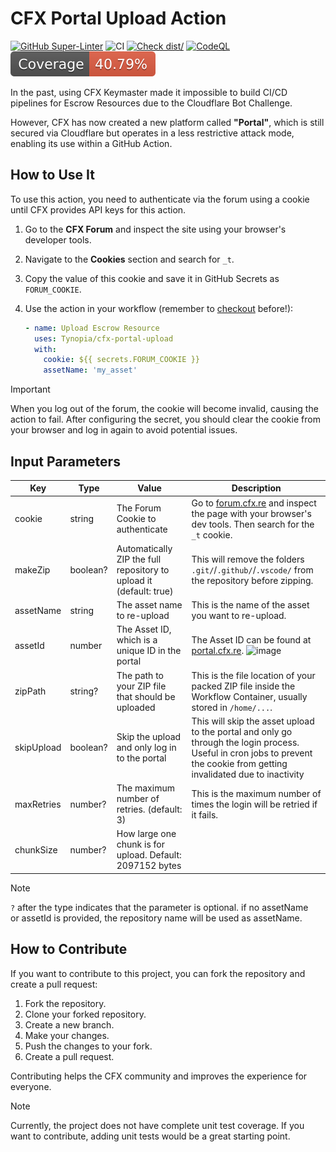 # CFX Portal Upload Action

[![GitHub Super-Linter](https://github.com/Tynopia/cfx-portal-upload/actions/workflows/linter.yml/badge.svg)](https://github.com/super-linter/super-linter)
![CI](https://github.com/Tynopia/cfx-portal-upload/actions/workflows/ci.yml/badge.svg)
[![Check dist/](https://github.com/Tynopia/cfx-portal-upload/actions/workflows/check-dist.yml/badge.svg)](https://github.com/Tynopia/cfx-portal-upload/actions/workflows/check-dist.yml)
[![CodeQL](https://github.com/Tynopia/cfx-portal-upload/actions/workflows/codeql-analysis.yml/badge.svg)](https://github.com/Tynopia/cfx-portal-upload/actions/workflows/codeql-analysis.yml)
[![Coverage](./badges/coverage.svg)](./badges/coverage.svg)

In the past, using CFX Keymaster made it impossible to build CI/CD pipelines for
Escrow Resources due to the Cloudflare Bot Challenge.

However, CFX has now created a new platform called **"Portal"**, which is still
secured via Cloudflare but operates in a less restrictive attack mode, enabling
its use within a GitHub Action.

## How to Use It

To use this action, you need to authenticate via the forum using a cookie until
CFX provides API keys for this action.

1. Go to the **CFX Forum** and inspect the site using your browser's developer
   tools.
1. Navigate to the **Cookies** section and search for `_t`.
1. Copy the value of this cookie and save it in GitHub Secrets as
   `FORUM_COOKIE`.
1. Use the action in your workflow (remember to
   [checkout](https://github.com/actions/checkout) before!):

   ```yaml
   - name: Upload Escrow Resource
     uses: Tynopia/cfx-portal-upload
     with:
       cookie: ${{ secrets.FORUM_COOKIE }}
       assetName: 'my_asset'
   ```

> [!IMPORTANT]
>
> When you log out of the forum, the cookie will become invalid, causing the
> action to fail. After configuring the secret, you should clear the cookie from
> your browser and log in again to avoid potential issues.

## Input Parameters

| Key        | Type     | Value                                                              | Description                                                                                                                                                                          |
| ---------- | -------- | ------------------------------------------------------------------ | ------------------------------------------------------------------------------------------------------------------------------------------------------------------------------------ |
| cookie     | string   | The Forum Cookie to authenticate                                   | Go to [forum.cfx.re](https://forum.cfx.re) and inspect the page with your browser's dev tools. Then search for the `_t` cookie.                                                      |
| makeZip    | boolean? | Automatically ZIP the full repository to upload it (default: true) | This will remove the folders `.git/`/`.github/`/`.vscode/` from the repository before zipping.                                                                                       |
| assetName  | string   | The asset name to re-upload                                        | This is the name of the asset you want to re-upload.                                                                                                                                 |
| assetId    | number   | The Asset ID, which is a unique ID in the portal                   | The Asset ID can be found at [portal.cfx.re](https://portal.cfx.re/assets/created-assets). ![image](https://github.com/user-attachments/assets/4176b7e7-cfbb-4e14-a488-04c4301f6082) |
| zipPath    | string?  | The path to your ZIP file that should be uploaded                  | This is the file location of your packed ZIP file inside the Workflow Container, usually stored in `/home/...`.                                                                      |
| skipUpload | boolean? | Skip the upload and only log in to the portal                      | This will skip the asset upload to the portal and only go through the login process. Useful in cron jobs to prevent the cookie from getting invalidated due to inactivity            |
| maxRetries | number?  | The maximum number of retries. (default: 3)                        | This is the maximum number of times the login will be retried if it fails.                                                                                                           |
| chunkSize  | number?  | How large one chunk is for upload. Default: 2097152 bytes          |                                                                                                                                                                                      |

> [!NOTE]
>
> `?` after the type indicates that the parameter is optional. if no assetName  
> or assetId is provided, the repository name will be used as assetName.

## How to Contribute

If you want to contribute to this project, you can fork the repository and
create a pull request:

1. Fork the repository.
1. Clone your forked repository.
1. Create a new branch.
1. Make your changes.
1. Push the changes to your fork.
1. Create a pull request.

Contributing helps the CFX community and improves the experience for everyone.

> [!NOTE]
>
> Currently, the project does not have complete unit test coverage. If you want
> to contribute, adding unit tests would be a great starting point.
